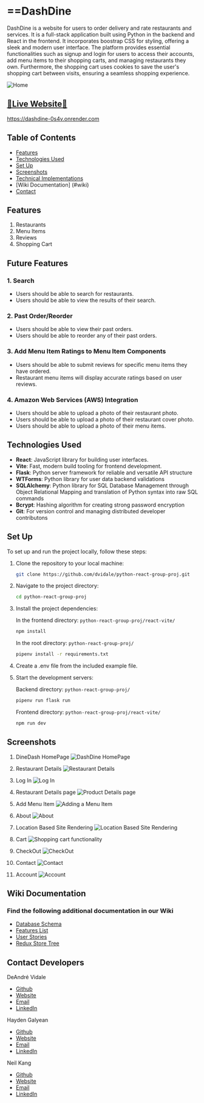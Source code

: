 # ==DashDine

DashDine is a website for users to order delivery and rate restaurants and services. It is a full-stack application built using Python in the backend and React in the frontend. It incorporates boostrap CSS for styling, offering a sleek and modern user interface. The platform provides essential functionalities such as signup and login for users to access their accounts, add menu items to their shopping carts, and managing restaurants they own. Furthermore, the shopping cart uses cookies to save the user's shopping cart between visits, ensuring a seamless shopping experience.

<img src="react-vite/public/assets/Screenshots/001_dashdine.png" alt="Home">

## [🌟Live Website🌟](https://dashdine-0s4v.onrender.com)

https://dashdine-0s4v.onrender.com

## Table of Contents

- [Features](#features)
- [Technologies Used](#technologies-used)
- [Set Up ](#set-up)
- [Screenshots](#screenshots)
- [Technical Implementations](#tech-details)
- [Wiki Documentation] (#wiki)
- [Contact](#contact)

## Features

1. Restaurants
2. Menu Items
3. Reviews
4. Shopping Cart

## Future Features

### **1. Search**

- Users should be able to search for restaurants.
- Users should be able to view the results of their search.

### **2. Past Order/Reorder**

- Users should be able to view their past orders.
- Users should be able to reorder any of their past orders.

### **3. Add Menu Item Ratings to Menu Item Components**

- Users should be able to submit reviews for specific menu items they have ordered.
- Restaurant menu items will display accurate ratings based on user reviews.

### **4. Amazon Web Services (AWS) Integration**

- Users should be able to upload a photo of their restaurant photo.
- Users should be able to upload a photo of their restaurant cover photo.
- Users should be able to upload a photo of their menu items.

## Technologies Used

- **React**: JavaScript library for building user interfaces.
- **Vite**: Fast, modern build tooling for frontend development.
- **Flask**: Python server framework for reliable and versatile API structure
- **WTForms**: Python library for user data backend validations
- **SQLAlchemy**: Python library for SQL Database Management through Object Relational Mapping and translation of Python syntax into raw SQL commands
- **Bcrypt**: Hashing algorithm for creating strong password encryption
- **Git**: For version control and managing distributed developer contributons
<!-- - **Responsive For Mobile** -->

## Set Up

To set up and run the project locally, follow these steps:

1. Clone the repository to your local machine:

   ```bash
   git clone https://github.com/dvidale/python-react-group-proj.git
   ```

2. Navigate to the project directory:

   ```bash
   cd python-react-group-proj
   ```

3. Install the project dependencies:

   In the frontend directory: `python-react-group-proj/react-vite/`

   ```bash
   npm install
   ```

   In the root directory: `python-react-group-proj/`

   ```bash
   pipenv install -r requirements.txt
   ```

4. Create a .env file from the included example file.

5. Start the development servers:

   Backend directory: `python-react-group-proj/`

   ```bash
   pipenv run flask run
   ```

   Frontend directory: `python-react-group-proj/react-vite/`

   ```bash
   npm run dev
   ```

## Screenshots

1. DineDash HomePage
   <img  src="react-vite/public/assets/Screenshots/001_dashdine_home.gif" alt="DashDine HomePage">
2. Restaurant Details
   <img  src="react-vite/public/assets/Screenshots/002_dashdine_restaurant_details.gif" alt="Restaurant Details">
3. Log In
   <img  src="public/assets/Screenshots/Log In.jpg" alt="Log In">
4. Restaurant Details page
   <img  src="public/assets/Screenshots/Product Details page.jpg" alt="Product Details page">
5. Add Menu Item
   ![Adding a Menu Item](react-vite/public/assets/Screenshots/addmenuitem.gif)
6. About
   <img  src="public/assets/Screenshots/About.jpg" alt="About">
7. Location Based Site Rendering
   <img  src="react-vite/public/assets/Screenshots/007_dashdine_location.gif" alt="Location Based Site Rendering">

8. Cart
   ![Shopping cart functionality](react-vite/public/assets/Screenshots/shoppingcart.gif)
9. CheckOut
   <img  src="public/assets/Screenshots/CheckOut.jpg" alt="CheckOut">
10. Contact
    <img  src="public/assets/Screenshots/Contact.jpg" alt="Contact">
11. Account
    <img  src="public/assets/Screenshots/Account.jpg" alt="Account">

## Wiki Documentation

### Find the following additional documentation in our Wiki

- [Database Schema](https://github.com/dvidale/python-react-group-proj/wiki/DashDine-DB-Schema)
- [Features List](https://github.com/dvidale/python-react-group-proj/wiki/DashDine-Features-List)
- [User Stories](https://github.com/dvidale/python-react-group-proj/wiki/DashDine-User-Stories)
- [Redux Store Tree](#redux-store)

## Contact Developers

DeAndré Vidale

- [Github](https://github.com/dvidale)
- [Website](https://deandrevidale.com)
- [Email](mailto:deandre.vidale@gmail.com)
- [LinkedIn](https://www.linkedin.com/in/deandrevidale/)

Hayden Galyean

- [Github](https://github.com/Haydengalyeanbiz)
- [Website](https://haydengalyeanportfolio.onrender.com/)
- [Email](mailto:haydengalyeanbiz@gmail.com)
- [LinkedIn](https://www.linkedin.com/in/hayden-galyean-42a518189/)

Neil Kang

- [Github]()
- [Website]()
- [Email]()
- [LinkedIn]()
